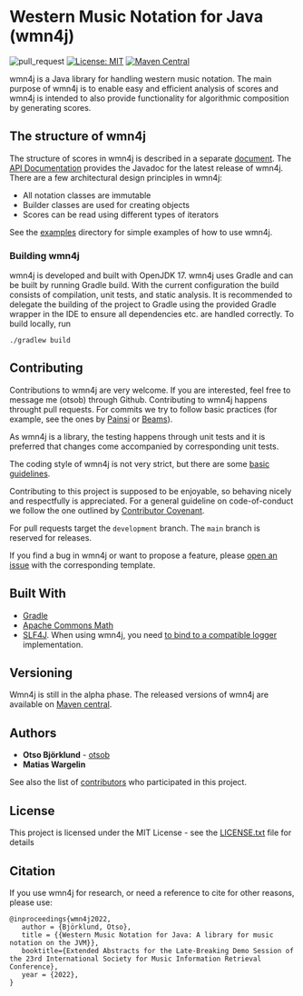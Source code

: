 # Western Music Notation for Java (wmn4j)

![pull_request](https://github.com/otsob/wmn4j/actions/workflows/pull_request.yaml/badge.svg)
[![License: MIT](https://img.shields.io/badge/License-MIT-yellow.svg)](https://opensource.org/licenses/MIT)
[![Maven Central](https://maven-badges.herokuapp.com/maven-central/org.wmn4j/wmn4j/badge.svg)](https://search.maven.org/artifact/org.wmn4j/wmn4j)

wmn4j is a Java library for handling western music notation. The main purpose of wmn4j is to enable easy and efficient
analysis of scores and wmn4j is intended to also provide functionality for algorithmic composition by generating scores.

## The structure of wmn4j

The structure of scores in wmn4j is described in a separate [document](./doc/structure.md).
The [API Documentation](https://otsob.github.io/wmn4j) provides the Javadoc for the latest release of wmn4j. There are a
few architectural design principles in wmn4j:

* All notation classes are immutable
* Builder classes are used for creating objects
* Scores can be read using different types of iterators

See the [examples](./doc/examples) directory for simple examples of how to use wmn4j.

### Building wmn4j

wmn4j is developed and built with OpenJDK 17. wmn4j uses Gradle and can be built by running Gradle build. With the
current configuration the build consists of compilation, unit tests, and static analysis. It is recommended to delegate
the building of the project to Gradle using the provided Gradle wrapper in the IDE to ensure all dependencies etc. are
handled correctly. To build locally, run

```
./gradlew build
```

## Contributing

Contributions to wmn4j are very welcome. If you are interested, feel free to message me (otsob) through Github.
Contributing to wmn4j happens throught pull requests. For commits we try to follow basic practices (for example, see the
ones by [Painsi](https://gist.github.com/robertpainsi/b632364184e70900af4ab688decf6f53)
or [Beams](https://chris.beams.io/posts/git-commit/)).

As wmn4j is a library, the testing happens through unit tests and it is preferred that changes come accompanied by
corresponding unit tests.

The coding style of wmn4j is not very strict, but there are some [basic guidelines](CODING_CONVENTIONS.md).

Contributing to this project is supposed to be enjoyable, so behaving nicely and respectfully is appreciated. For a
general guideline on code-of-conduct we follow the one outlined
by [Contributor Covenant](https://www.contributor-covenant.org/version/1/4/code-of-conduct).

For pull requests target the `development` branch. The `main` branch is reserved for releases.

If you find a bug in wmn4j or want to propose a feature,
please [open an issue](https://github.com/otsob/wmn4j/issues/new/choose)
with the corresponding template.

## Built With

* [Gradle](https://gradle.org)
* [Apache Commons Math](https://commons.apache.org/proper/commons-math/)
* [SLF4J](http://www.slf4j.org). When using wmn4j, you
  need [to bind to a compatible logger](https://www.slf4j.org/manual.html#swapping) implementation.

## Versioning

Wmn4j is still in the alpha phase. The released versions of wmn4j are available
on [Maven central](https://search.maven.org/artifact/org.wmn4j/wmn4j).

## Authors

* **Otso Björklund** - [otsob](https://github.com/otsob)
* **Matias Wargelin**

See also the list of [contributors](https://github.com/otsob/wmn4j/graphs/contributors) who participated in this
project.

## License

This project is licensed under the MIT License - see the [LICENSE.txt](LICENSE.txt) file for details

## Citation

If you use wmn4j for research, or need a reference to cite for other reasons, please use:
```
@inproceedings{wmn4j2022,
   author = {Björklund, Otso},
   title = {{Western Music Notation for Java: A library for music notation on the JVM}},
   booktitle={Extended Abstracts for the Late-Breaking Demo Session of the 23rd International Society for Music Information Retrieval Conference},
   year = {2022},
}
```

